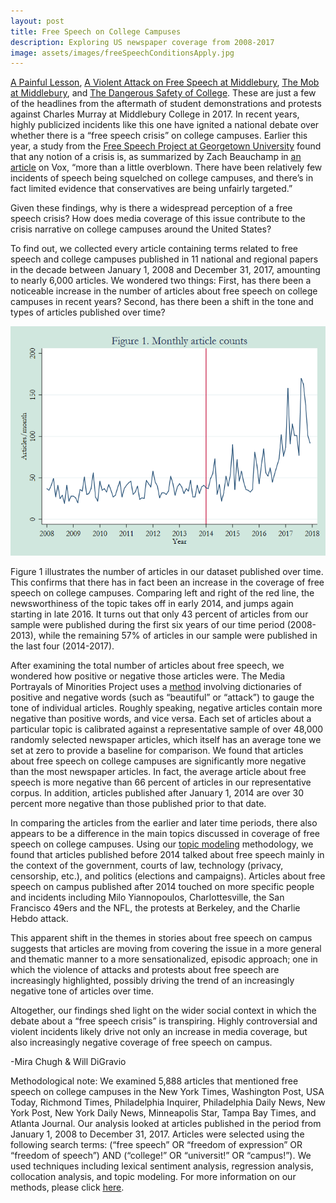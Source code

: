 ```yaml
---
layout: post
title: Free Speech on College Campuses
description: Exploring US newspaper coverage from 2008-2017
image: assets/images/freeSpeechConditionsApply.jpg
---
```


<a href="https://www.newcriterion.com/issues/2017/4/a-painful-lesson"><u>A Painful Lesson</u></a>, <a href="https://www.theatlantic.com/politics/archive/2017/03/middlebury-free-speech-violence/518667/"><u>A Violent Attack on Free Speech at Middlebury</u></a>, <a href="https://www.wsj.com/articles/the-mob-at-middlebury-1488586505"><u>The Mob at Middlebury</u></a>, and <a href="https://www.nytimes.com/2017/03/11/opinion/sunday/the-dangerous-safety-of-college.html?_r=0"><u>The Dangerous Safety of College</u></a>. These are just a few of the headlines from the aftermath of student demonstrations and protests against Charles Murray at Middlebury College in 2017. In recent years, highly publicized incidents like this one have ignited a national debate over whether there is a “free speech crisis” on college campuses. Earlier this year, a study from the <a href="https://freespeechproject.georgetown.edu/"><u>Free Speech Project at Georgetown University</u></a> found that any notion of a crisis is, as summarized by Zach Beauchamp in <a href="https://www.vox.com/policy-and-politics/2018/8/3/17644180/political-correctness-free-speech-liberal-data-georgetown"><u>an article</u></a> on Vox, “more than a little overblown. There have been relatively few incidents of speech being squelched on college campuses, and there’s in fact limited evidence that conservatives are being unfairly targeted.”

Given these findings, why is there a widespread perception of a free speech crisis? How does media coverage of this issue contribute to the crisis narrative on college campuses around the United States?

To find out, we collected every article containing terms related to free speech and college campuses published in 11 national and regional papers in the decade between January 1, 2008 and December 31, 2017, amounting to nearly 6,000 articles. We wondered two things: First, has there been a noticeable increase in the number of articles about free speech on college campuses in recent years? Second, has there been a shift in the tone and types of articles published over time?

<p class="aligncenter">
 <img src="/assets/images/FreeSpeechArticlesOvertime.png" alt="" class="graph-image">
 </p>
 <style>
.aligncenter {
    text-align: center;
}
</style>

Figure 1 illustrates the number of articles in our dataset published over time. This confirms that there has in fact been an increase in the coverage of free speech on college campuses. Comparing left and right of the red line, the newsworthiness of the topic takes off in early 2014, and jumps again starting in late 2016. It turns out that only 43 percent of articles from our sample were published during the first six years of our time period (2008-2013), while the remaining 57% of articles in our sample were published in the last four (2014-2017).

After examining the total number of articles about free speech, we wondered how positive or negative those articles were. The Media Portrayals of Minorities Project uses a <a href="https://www.mediaandminorities.org/methods/"><u>method</u></a> involving dictionaries of positive and negative words (such as “beautiful” or “attack”) to gauge the tone of individual articles. Roughly speaking, negative articles contain more negative than positive words, and vice versa. Each set of articles about a particular topic is calibrated against a representative sample of over 48,000 randomly selected newspaper articles, which itself has an average tone we set at zero to provide a baseline for comparison. We found that articles about free speech on college campuses are significantly more negative than the most newspaper articles. In fact, the average article about free speech is more negative than 66 percent of articles in our representative corpus. In addition, articles published after January 1, 2014 are over 30 percent more negative than those published prior to that date.

In comparing the articles from the earlier and later time periods, there also appears to be a difference in the main topics discussed in coverage of free speech on college campuses. Using our <a href="https://www.mediaandminorities.org/methods/"><u>topic modeling</u></a> methodology, we found that articles published before 2014 talked about free speech mainly in the context of the government, courts of law, technology (privacy, censorship, etc.), and politics (elections and campaigns). Articles about free speech on campus published after 2014 touched on more specific people and incidents including Milo Yiannopoulos, Charlottesville, the San Francisco 49ers and the NFL, the protests at Berkeley, and the Charlie Hebdo attack.

This apparent shift in the themes in stories about free speech on campus suggests that articles are moving from covering the issue in a more general and thematic manner to a more sensationalized, episodic approach; one in which the violence of attacks and protests about free speech are increasingly highlighted, possibly driving the trend of an increasingly negative tone of articles over time.

Altogether, our findings shed light on the wider social context in which the debate about a “free speech crisis” is transpiring. Highly controversial and violent incidents likely drive not only an increase in media coverage, but also increasingly negative coverage of free speech on campus.

-Mira Chugh & Will DiGravio

Methodological note: We examined 5,888 articles that mentioned free speech on college campuses in the New York Times, Washington Post, USA Today, Richmond Times, Philadelphia Inquirer, Philadelphia Daily News, New York Post, New York Daily News, Minneapolis Star, Tampa Bay Times, and Atlanta Journal. Our analysis looked at articles published in the period from January 1, 2008 to December 31, 2017. Articles were selected using the following search terms: (“free speech” OR “freedom of expression” OR “freedom of speech”) AND (“college!” OR “universit!” OR “campus!”). We used techniques including lexical sentiment analysis, regression analysis, collocation analysis, and topic modeling. For more information on our methods, please click <a href="https://www.mediaandminorities.org/methods/"><u>here</u></a>.
